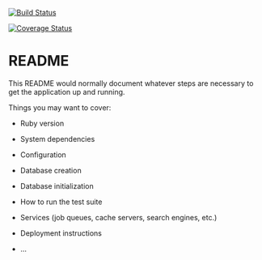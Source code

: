 [![Build Status](https://img.shields.io/endpoint.svg?url=https%3A%2F%2Factions-badge.atrox.dev%2Fvanushinvi%2FTaskManager%2Fbadge%3Fref%3Ddevelop&style=for-the-badge)](https://actions-badge.atrox.dev/vanushinvi/TaskManager/goto?ref=develop)

[![Coverage Status](https://coveralls.io/repos/github/vanushinvi/TaskManager/badge.svg?branch=develop)](https://coveralls.io/github/vanushinvi/TaskManager?branch=develop)

# README

This README would normally document whatever steps are necessary to get the
application up and running.

Things you may want to cover:

- Ruby version

- System dependencies

- Configuration

- Database creation

- Database initialization

- How to run the test suite

- Services (job queues, cache servers, search engines, etc.)

- Deployment instructions

- ...
